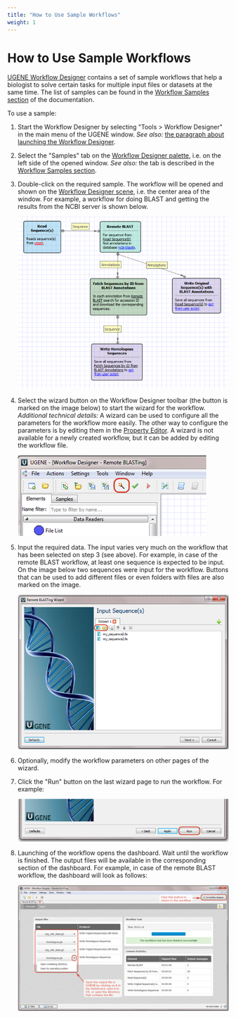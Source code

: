 ```yaml
---
title: "How to Use Sample Workflows"
weight: 1
---
```



# How to Use Sample Workflows

[UGENE Workflow Designer](about-the-workflow-designer.md) contains a set of sample workflows that help a biologist to solve certain tasks for multiple input files or datasets at the same time. The list of samples can be found in the [Workflow Samples section](workflow-samples.md) of the documentation.

To use a sample:

1.  Start the Workflow Designer by selecting "Tools > Workflow Designer" in the main menu of the UGENE window.
    _See also:_ [the paragraph about launching the Workflow Designer](launching-workflow-designer.md).


2.  Select the "Samples" tab on the [Workflow Designer palette](workflow-designer-window-components.md), i.e. on the left side of the opened window.
    _See also:_ the tab is described in the [Workflow Samples section](workflow-samples.md).


3.  Double-click on the required sample.
    The workflow will be opened and shown on the [Workflow Designer scene](workflow-designer-window-components.md), i.e. the center area of the window.
    For example, a workflow for doing BLAST and getting the results from the NCBI server is shown below.


    ![](/images/11763719/11862017.png)



4.  Select the wizard button on the Workflow Designer toolbar (the button is marked on the image below) to start the wizard for the workflow.
    _Additional technical details:_ A wizard can be used to configure all the parameters for the workflow more easily. The other way to configure the parameters is by editing them in the [Property Editor](workflow-designer-window-components.md). A wizard is not available for a newly created workflow, but it can be added by editing the workflow file.


    ![](/images/11763719/11862039.png)

5.  Input the required data. The input varies very much on the workflow that has been selected on step 3 (see above).
    For example, in case of the remote BLAST workflow, at least one sequence is expected to be input. On the image below two sequences were input for the workflow. Buttons that can be used to add different files or even folders with files are also marked on the image.


    ![](/images/11763719/11862040.png)



6.  Optionally, modify the workflow parameters on other pages of the wizard.


7.  Click the "Run" button on the last wizard page to run the workflow.
    For example:



    ![](/images/11763719/11862041.png)



8.  Launching of the workflow opens the dashboard. Wait until the workflow is finished. The output files will be available in the corresponding section of the dashboard.
    For example, in case of the remote BLAST workflow, the dashboard will look as follows:


    ![](/images/11763719/11862042.png)

